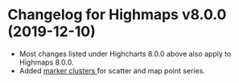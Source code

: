 # Changelog for Highmaps v8.0.0 (2019-12-10)

- Most changes listed under Highcharts 8.0.0 above also apply to Highmaps 8.0.0.
- Added [marker clusters ](https://www.highcharts.com/docs/advanced-chart-features/marker-clusters) for scatter and map point series.
